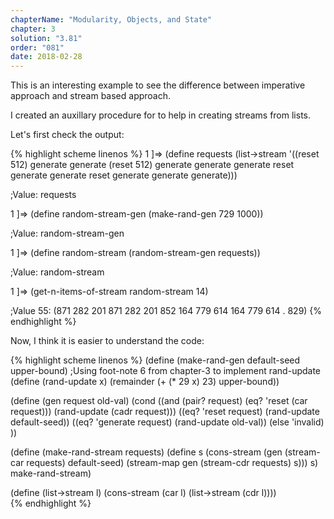 ```yaml
---
chapterName: "Modularity, Objects, and State"
chapter: 3
solution: "3.81"
order: "081"
date: 2018-02-28 
---
```


This is an interesting example to see the difference between imperative approach and stream based approach.

I created an auxillary procedure for to help in creating streams from lists. 

Let's first check the output:

{% highlight scheme linenos %}
1 ]=> (define
       requests
        (list->stream
		 '((reset 512)
		   generate
		   generate
		   (reset 512)
		   generate
		   generate
		   generate
		   reset
		   generate
		   generate
		   reset
		   generate
		   generate
		   generate)))

;Value: requests

1 ]=> (define random-stream-gen (make-rand-gen 729 1000))

;Value: random-stream-gen

1 ]=> (define random-stream (random-stream-gen requests))

;Value: random-stream

1 ]=> (get-n-items-of-stream random-stream 14)

;Value 55: (871 282 201 871 282 201 852 164 779 614 164 779 614 . 829)
{% endhighlight %}

Now, I think it is easier to understand the code:

{% highlight scheme linenos %}
(define (make-rand-gen default-seed upper-bound)
  ;Using foot-note 6 from chapter-3 to implement rand-update
  (define (rand-update x)
	(remainder (+ (* 29 x) 23) upper-bound))

  (define (gen request old-val)
	(cond ((and (pair? request) (eq? 'reset (car request))) (rand-update (cadr request)))
		  ((eq? 'reset request) (rand-update default-seed))
		  ((eq? 'generate request) (rand-update old-val))
		  (else 'invalid)
		  ))

  (define (make-rand-stream requests)
	(define s
	  (cons-stream
	   (gen (stream-car requests) default-seed)
	   (stream-map gen
				   (stream-cdr requests)
				   s)))
	s)
  make-rand-stream)
			  
(define (list->stream l)
  (cons-stream (car l) (list->stream (cdr l))))  
{% endhighlight %}


